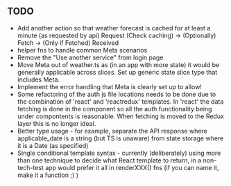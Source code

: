 ## TODO
* Add another action so that weather forecast is cached for at least a minute (as requested by api) Request (Check caching) -> (Optionally) Fetch -> (Only if Fetched) Received
* helper fns to handle common Meta scenarios
* Remove the "Use another service" from login page
* Move Meta out of weather.ts as (in an app with more state) it would be generally applicable across slices. Set up generic state slice type that includes Meta.
* Implement the error handling that Meta is clearly set up to allow!
* Some refactoring of the auth js file locations needs to be done due to the 
combination of 'react' and 'reactredux' templates. In 'react' the data
fetching is done in the component so all the auth functionality being
under compontents is reasonable. When fetching is moved to the Redux layer
this is no longer ideal.
* Better type usage - for example, separate the API response where applicable_date is a string (but TS is unaware) from state storage where it is a Date (as specified)
* Single conditional template syntax - currently (deliberately) using more than one technique to decide what React template to return, in a non-tech-test app would prefer it all in renderXXX() fns (if you can name it, make it a function ;) )